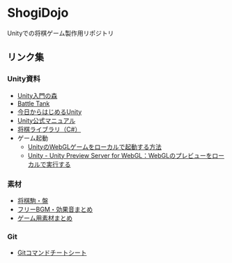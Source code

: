 # ShogiDojo
Unityでの将棋ゲーム製作用リポジトリ

## リンク集

### Unity資料
- [Unity入門の森](https://3dunity.org/)
- [Battle Tank](https://codegenius.org/open/courses/24/sections)
- [今日からはじめるUnity](https://qiita.com/nmxi/items/7950fb12ef925efa276d)
- [Unity公式マニュアル](https://docs.unity3d.com/ja/2022.3/Manual/index.html)
- [将棋ライブラリ（C#）](https://github.com/tomori-k/ShogiLibSharp)
- ゲーム起動
  - [UnityのWebGLゲームをローカルで起動する方法](https://dev.classmethod.jp/articles/launch_unity_web_game_locally/)
  - [Unity - Unity Preview Server for WebGL：WebGLのプレビューをローカルで実行する](https://fineworks-fine.hatenablog.com/entry/2023/07/27/073000)

### 素材
- [将棋駒・盤](https://sunfish-shogi.github.io/shogi-images/)
- [フリーBGM・効果音まとめ](https://miyagame.net/music/)
- [ゲーム用素材まとめ](https://jp.eagle.cool/blog/post/free-game-assets)

### Git
- [Gitコマンドチートシート](https://training.github.com/downloads/ja/github-git-cheat-sheet.pdf)
